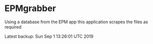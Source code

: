 # EPMgrabber
Using a database from the EPM app this application scrapes the files as required


Latest backup: Sun Sep 1 13:26:01 UTC 2019
